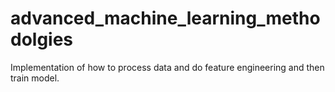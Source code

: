 # advanced_machine_learning_methodolgies
Implementation of how to process data and do feature engineering and then train model.
